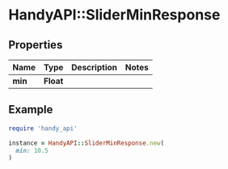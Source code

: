 # HandyAPI::SliderMinResponse

## Properties

| Name | Type | Description | Notes |
| ---- | ---- | ----------- | ----- |
| **min** | **Float** |  |  |

## Example

```ruby
require 'handy_api'

instance = HandyAPI::SliderMinResponse.new(
  min: 10.5
)
```


